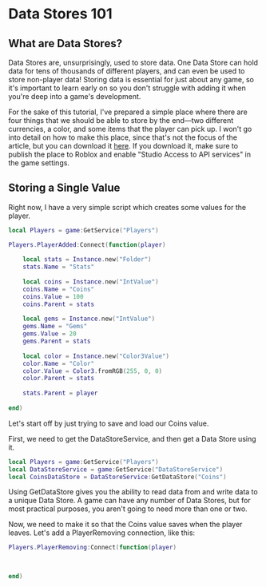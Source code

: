 # Data Stores 101
## What are Data Stores?
Data Stores are, unsurprisingly, used to store data. One Data Store can hold data for tens of thousands of different players, and can even be used to store non-player data! Storing data is essential for just about any game, so it's important to learn early on so you don't struggle with adding it when you're deep into a game's development.

For the sake of this tutorial, I've prepared a simple place where there are four things that we should be able to store by the end—two different currencies, a color, and some items that the player can pick up. I won't go into detail on how to make this place, since that's not the focus of the article, but you can download it [here](https://mega.nz/file/lKhSFajA#CdQj8-1WcL0YSN2TpYBKogmuzon-mZCD6XEkbsrUHKI). If you download it, make sure to publish the place to Roblox and enable "Studio Access to API services" in the game settings.
## Storing a Single Value
Right now, I have a very simple script which creates some values for the player.
```lua
local Players = game:GetService("Players")

Players.PlayerAdded:Connect(function(player)
	
	local stats = Instance.new("Folder")
	stats.Name = "Stats"
	
	local coins = Instance.new("IntValue")
	coins.Name = "Coins"
	coins.Value = 100
	coins.Parent = stats
	
	local gems = Instance.new("IntValue")
	gems.Name = "Gems"
	gems.Value = 20
	gems.Parent = stats
	
	local color = Instance.new("Color3Value")
	color.Name = "Color"
	color.Value = Color3.fromRGB(255, 0, 0)
	color.Parent = stats
	
	stats.Parent = player
	
end)
```
Let's start off by just trying to save and load our Coins value.

First, we need to get the DataStoreService, and then get a Data Store using it.
```lua
local Players = game:GetService("Players")
local DataStoreService = game:GetService("DataStoreService")
local CoinsDataStore = DataStoreService:GetDataStore("Coins")
```
Using GetDataStore gives you the ability to read data from and write data to a unique Data Store. A game can have any number of Data Stores, but for most practical purposes, you aren't going to need more than one or two.

Now, we need to make it so that the Coins value saves when the player leaves. Let's add a PlayerRemoving connection, like this:
```lua
Players.PlayerRemoving:Connect(function(player)

	

end)
```

